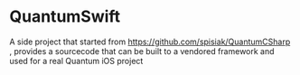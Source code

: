 # QuantumSwift

A side project that started from https://github.com/spisiak/QuantumCSharp , provides a sourcecode that can be built to a vendored framework and used for a real Quantum iOS project
